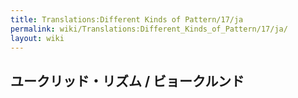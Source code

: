 ```yaml
---
title: Translations:Different Kinds of Pattern/17/ja
permalink: wiki/Translations:Different_Kinds_of_Pattern/17/ja/
layout: wiki
---
```


## ユークリッド・リズム / ビョークルンド
